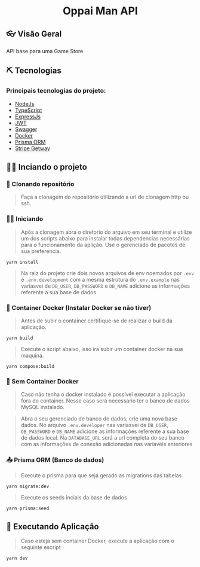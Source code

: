 # <p align="center">Oppai Man API<p>

## 👓 Visão Geral
API base para uma Game Store

## ⛏ Tecnologias

### Principais tecnologias do projeto:
- [NodeJs](https://nodejs.org/en/)
- [TypeScript](https://www.typescriptlang.org/)
- [ExpressJs](https://expressjs.com/pt-br/)
- [JWT](https://jwt.io/)
- [Swagger](https://swagger.io/)
- [Docker](https://www.docker.com/)
- [Prisma ORM](https://www.prisma.io/)
- [Stripe Getway](https://stripe.com/br)

## 👨‍💻 Inciando o projeto
### 📃 Clonando repositório
>Faça a clonagem do repositório utilizando a url de clonagem http ou ssh.

### 🏃‍♂️ Iniciando
>Após a clonagem abra o diretorio do arquivo em seu terminal e utilize um dos scripts abaixo para instalar todas dependencias necessárias para o funcionamento da aplição. Use o gerenciado de pacotes de sua preferencia.
````
yarn install
````
>Na raiz do projeto crie dois novos arquivos de env noemados por `.env` e `.env.development` com a mesma estrutura do `.env.example` nas variasvei de `DB_USER`, `DB_PASSWORD` e `DB_NAME` adicione as informações referente a sua base de dados

### 📁 Container Docker (Instalar Docker se não tiver)
>Antes de subir o container certifique-se de realizar o build da aplicação.
````
yarn build
````

>Execute o script abaixo, isso ira subir um container docker na sua maquina.
````
yarn compose:build
````

### 📁 Sem Container Docker
> Caso não tenha o docker instalado é possível executar a aplicação fora do container. Nesse caso será necessario ter o banco de dados MySQL instalado.

> Abra o seu gerenciado de banco de dados, crie uma nova base dados. No arquivo `.env.developer` nas variasvei de `DB_USER`, `DB_PASSWORD` e `DB_NAME` adicione as informações referente a sua base de dados local. Na `DATABASE_URL` será a url completa do seu banco com as informações de conexão adicionadas nas variaveis anteriores

### 📤 Prisma ORM (Banco de dados)
>Execute o prisma para que sejá gerado as migrations das tabelas
````
yarn migrate:dev
````
>Execute os seeds inciais da base de dados
````
yarn prisma:seed
````

## 🚀 Executando Aplicação
> Caso esteja sem container Docker, execute a aplicação com o seguinte escript
````
yarn dev
````

